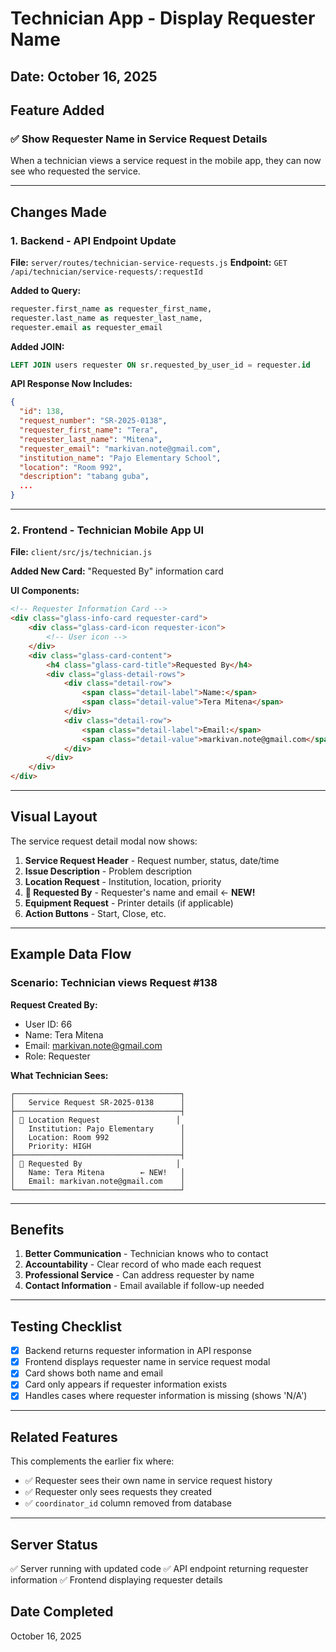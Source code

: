 # Technician App - Display Requester Name

## Date: October 16, 2025

## Feature Added

### ✅ Show Requester Name in Service Request Details

When a technician views a service request in the mobile app, they can now see who requested the service.

---

## Changes Made

### 1. **Backend - API Endpoint Update**
**File:** `server/routes/technician-service-requests.js`
**Endpoint:** `GET /api/technician/service-requests/:requestId`

**Added to Query:**
```sql
requester.first_name as requester_first_name,
requester.last_name as requester_last_name,
requester.email as requester_email
```

**Added JOIN:**
```sql
LEFT JOIN users requester ON sr.requested_by_user_id = requester.id
```

**API Response Now Includes:**
```json
{
  "id": 138,
  "request_number": "SR-2025-0138",
  "requester_first_name": "Tera",
  "requester_last_name": "Mitena",
  "requester_email": "markivan.note@gmail.com",
  "institution_name": "Pajo Elementary School",
  "location": "Room 992",
  "description": "tabang guba",
  ...
}
```

---

### 2. **Frontend - Technician Mobile App UI**
**File:** `client/src/js/technician.js`

**Added New Card:** "Requested By" information card

**UI Components:**
```html
<!-- Requester Information Card -->
<div class="glass-info-card requester-card">
    <div class="glass-card-icon requester-icon">
        <!-- User icon -->
    </div>
    <div class="glass-card-content">
        <h4 class="glass-card-title">Requested By</h4>
        <div class="glass-detail-rows">
            <div class="detail-row">
                <span class="detail-label">Name:</span>
                <span class="detail-value">Tera Mitena</span>
            </div>
            <div class="detail-row">
                <span class="detail-label">Email:</span>
                <span class="detail-value">markivan.note@gmail.com</span>
            </div>
        </div>
    </div>
</div>
```

---

## Visual Layout

The service request detail modal now shows:

1. **Service Request Header** - Request number, status, date/time
2. **Issue Description** - Problem description
3. **Location Request** - Institution, location, priority
4. **👤 Requested By** - Requester's name and email ← **NEW!**
5. **Equipment Request** - Printer details (if applicable)
6. **Action Buttons** - Start, Close, etc.

---

## Example Data Flow

### Scenario: Technician views Request #138

**Request Created By:**
- User ID: 66
- Name: Tera Mitena
- Email: markivan.note@gmail.com
- Role: Requester

**What Technician Sees:**
```
┌─────────────────────────────────────┐
│   Service Request SR-2025-0138      │
├─────────────────────────────────────┤
│ 📍 Location Request                 │
│   Institution: Pajo Elementary      │
│   Location: Room 992                │
│   Priority: HIGH                    │
├─────────────────────────────────────┤
│ 👤 Requested By                     │
│   Name: Tera Mitena        ← NEW!   │
│   Email: markivan.note@gmail.com    │
└─────────────────────────────────────┘
```

---

## Benefits

1. **Better Communication** - Technician knows who to contact
2. **Accountability** - Clear record of who made each request
3. **Professional Service** - Can address requester by name
4. **Contact Information** - Email available if follow-up needed

---

## Testing Checklist

- [x] Backend returns requester information in API response
- [x] Frontend displays requester name in service request modal
- [x] Card shows both name and email
- [x] Card only appears if requester information exists
- [x] Handles cases where requester information is missing (shows 'N/A')

---

## Related Features

This complements the earlier fix where:
- ✅ Requester sees their own name in service request history
- ✅ Requester only sees requests they created
- ✅ `coordinator_id` column removed from database

---

## Server Status
✅ Server running with updated code
✅ API endpoint returning requester information
✅ Frontend displaying requester details

## Date Completed
October 16, 2025
